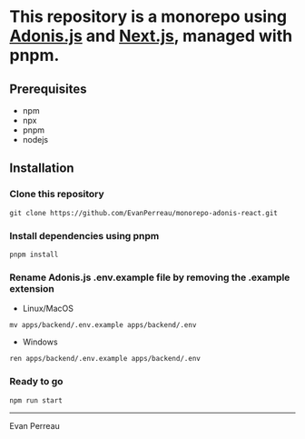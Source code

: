 # This repository is a monorepo using [Adonis.js](https://adonisjs.com/) and [Next.js](https://nextjs.org/), managed with pnpm.

## Prerequisites

- npm
- npx
- pnpm
- nodejs

## Installation

### Clone this repository

```
git clone https://github.com/EvanPerreau/monorepo-adonis-react.git
```

### Install dependencies using pnpm

```
pnpm install
```

### Rename Adonis.js .env.example file by removing the .example extension

- Linux/MacOS
```
mv apps/backend/.env.example apps/backend/.env
```
- Windows
```
ren apps/backend/.env.example apps/backend/.env
```

### Ready to go

```
npm run start
```

---

Evan Perreau
